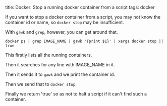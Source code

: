 title: Docker: Stop a running docker container from a script
tags: docker

If you want to stop a docker container from a script, you may not know the container id or name, so `docker stop` may be insufficient.

With `gawk` and `grep`, however, you can get around that.

    docker ps | grep IMAGE_NAME | gawk '{print $1}' | xargs docker stop || true

This firstly lists all the running containers.

Then it searches for any line with IMAGE_NAME in it.

Then it sends it to `gawk` and we print the container id.

Then we send that to `docker stop`. 

Finally we return 'true' so as not to halt a script if it can't find such a container.
